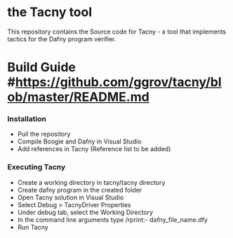 # the Tacny tool #

This repository contains the Source code for Tacny - a tool that implements tactics for the Dafny program verifier.
# Build Guide #https://github.com/ggrov/tacny/blob/master/README.md

### Installation ###
* Pull the repository
* Compile Boogie and Dafny in Visual Studio
* Add references in Tacny (Reference list to be added)

### Executing Tacny ###
* Create a working directory in tacny/tacny directory
* Create dafny program in the created folder
* Open Tacny solution in Visual Studio
* Select Debug > TacnyDriver Properties 
* Under debug tab, select the Working Directory 
* In the command line arguments type /rprint:- dafny_file_name.dfy
* Run Tacny
